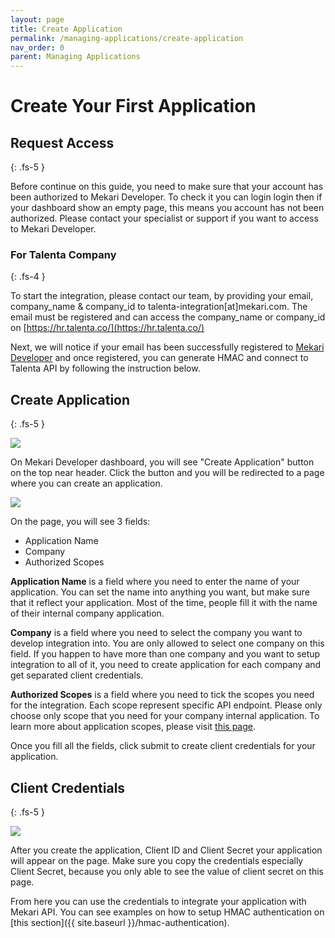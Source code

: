 ```yaml
---
layout: page
title: Create Application
permalink: /managing-applications/create-application
nav_order: 0
parent: Managing Applications
---
```


# Create Your First Application

## Request Access
{: .fs-5 }

Before continue on this guide, you need to make sure that your account has been authorized to Mekari Developer. To check it you can login login then if your dashboard show an empty page, this means you account has not been authorized. Please contact your specialist or support if you want to access to Mekari Developer.

### For Talenta Company
{: .fs-4 }

To start the integration, please contact our team, by providing your email, company_name & company_id to talenta-integration[at]mekari.com. The email must be registered and can access the company_name or company_id on [https://hr.talenta.co/](https://hr.talenta.co/)

Next, we will notice if your email has been successfully registered to [Mekari Developer](https://developers.mekari.com/) and once registered, you can generate HMAC and connect to Talenta API by following the instruction below.

## Create Application
{: .fs-5 }

![](/docs/kb/assets/images/create-application-1.png)

On Mekari Developer dashboard, you will see "Create Application" button on the top near header. Click the button and you will be redirected to a page where you can create an application.

![](/docs/kb/assets/images/create-application-2.png)

On the page, you will see 3 fields:

- Application Name
- Company
- Authorized Scopes

**Application Name** is a field where you need to enter the name of your application. You can set the name into anything you want, but make sure that it reflect your application. Most of the time, people fill it with the name of their internal company application.

**Company** is a field where you need to select the company you want to develop integration into. You are only allowed to select one company on this field. If you happen to have more than one company and you want to setup integration to all of it, you need to create application for each company and get separated client credentials.

**Authorized Scopes** is a field where you need to tick the scopes you need for the integration. Each scope represent specific API endpoint. Please only choose only scope that you need for your company internal application. To learn more about application scopes, please visit [this page](#).

Once you fill all the fields, click submit to create client credentials for your application.

## Client Credentials
{: .fs-5 }

![](/docs/kb/assets/images/create-application-3.png)

After you create the application, Client ID and Client Secret your application will appear on the page. Make sure you copy the credentials especially Client Secret, because you only able to see the value of client secret on this page.

From here you can use the credentials to integrate your application with Mekari API. You can see examples on how to setup HMAC authentication on [this section]({{ site.baseurl }}/hmac-authentication).

